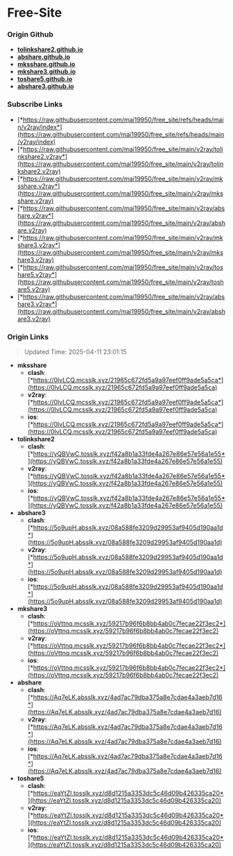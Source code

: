 # Free-Site

### Origin Github

- [**tolinkshare2.github.io**](https://github.com/tolinkshare2/tolinkshare2.github.io)
- [**abshare.github.io**](https://github.com/abshare/abshare.github.io)
- [**mksshare.github.io**](https://github.com/mksshare/mksshare.github.io)
- [**mkshare3.github.io**](https://github.com/mkshare3/mkshare3.github.io)
- [**toshare5.github.io**](https://github.com/toshare5/toshare5.github.io)
- [**abshare3.github.io**](https://github.com/abshare3/abshare3.github.io)

### Subscribe Links

- [*https://raw.githubusercontent.com/mai19950/free_site/refs/heads/main/v2ray/index*](https://raw.githubusercontent.com/mai19950/free_site/refs/heads/main/v2ray/index)
- [*https://raw.githubusercontent.com/mai19950/free_site/main/v2ray/tolinkshare2.v2ray*](https://raw.githubusercontent.com/mai19950/free_site/main/v2ray/tolinkshare2.v2ray)
- [*https://raw.githubusercontent.com/mai19950/free_site/main/v2ray/mksshare.v2ray*](https://raw.githubusercontent.com/mai19950/free_site/main/v2ray/mksshare.v2ray)
- [*https://raw.githubusercontent.com/mai19950/free_site/main/v2ray/abshare.v2ray*](https://raw.githubusercontent.com/mai19950/free_site/main/v2ray/abshare.v2ray)
- [*https://raw.githubusercontent.com/mai19950/free_site/main/v2ray/mkshare3.v2ray*](https://raw.githubusercontent.com/mai19950/free_site/main/v2ray/mkshare3.v2ray)
- [*https://raw.githubusercontent.com/mai19950/free_site/main/v2ray/toshare5.v2ray*](https://raw.githubusercontent.com/mai19950/free_site/main/v2ray/toshare5.v2ray)
- [*https://raw.githubusercontent.com/mai19950/free_site/main/v2ray/abshare3.v2ray*](https://raw.githubusercontent.com/mai19950/free_site/main/v2ray/abshare3.v2ray)

### Origin Links

> Updated Time: 2025-04-11 23:01:15

- **mksshare**
  - **clash**: [*https://0lvLCQ.mcsslk.xyz/21965c672fd5a9a97eef0ff9ade5a5ca*](https://0lvLCQ.mcsslk.xyz/21965c672fd5a9a97eef0ff9ade5a5ca)
  - **v2ray**: [*https://0lvLCQ.mcsslk.xyz/21965c672fd5a9a97eef0ff9ade5a5ca*](https://0lvLCQ.mcsslk.xyz/21965c672fd5a9a97eef0ff9ade5a5ca)
  - **ios**: [*https://0lvLCQ.mcsslk.xyz/21965c672fd5a9a97eef0ff9ade5a5ca*](https://0lvLCQ.mcsslk.xyz/21965c672fd5a9a97eef0ff9ade5a5ca)
- **tolinkshare2**
  - **clash**: [*https://yQBVwC.tosslk.xyz/f42a8b1a33fde4a267e86e57e56a1e55*](https://yQBVwC.tosslk.xyz/f42a8b1a33fde4a267e86e57e56a1e55)
  - **v2ray**: [*https://yQBVwC.tosslk.xyz/f42a8b1a33fde4a267e86e57e56a1e55*](https://yQBVwC.tosslk.xyz/f42a8b1a33fde4a267e86e57e56a1e55)
  - **ios**: [*https://yQBVwC.tosslk.xyz/f42a8b1a33fde4a267e86e57e56a1e55*](https://yQBVwC.tosslk.xyz/f42a8b1a33fde4a267e86e57e56a1e55)
- **abshare3**
  - **clash**: [*https://5o9upH.absslk.xyz/08a588fe3209d29953af9405d190aa1d*](https://5o9upH.absslk.xyz/08a588fe3209d29953af9405d190aa1d)
  - **v2ray**: [*https://5o9upH.absslk.xyz/08a588fe3209d29953af9405d190aa1d*](https://5o9upH.absslk.xyz/08a588fe3209d29953af9405d190aa1d)
  - **ios**: [*https://5o9upH.absslk.xyz/08a588fe3209d29953af9405d190aa1d*](https://5o9upH.absslk.xyz/08a588fe3209d29953af9405d190aa1d)
- **mkshare3**
  - **clash**: [*https://oVttnq.mcsslk.xyz/59217b96f6b8bb4ab0c7fecae22f3ec2*](https://oVttnq.mcsslk.xyz/59217b96f6b8bb4ab0c7fecae22f3ec2)
  - **v2ray**: [*https://oVttnq.mcsslk.xyz/59217b96f6b8bb4ab0c7fecae22f3ec2*](https://oVttnq.mcsslk.xyz/59217b96f6b8bb4ab0c7fecae22f3ec2)
  - **ios**: [*https://oVttnq.mcsslk.xyz/59217b96f6b8bb4ab0c7fecae22f3ec2*](https://oVttnq.mcsslk.xyz/59217b96f6b8bb4ab0c7fecae22f3ec2)
- **abshare**
  - **clash**: [*https://Aq7eLK.absslk.xyz/4ad7ac79dba375a8e7cdae4a3aeb7d16*](https://Aq7eLK.absslk.xyz/4ad7ac79dba375a8e7cdae4a3aeb7d16)
  - **v2ray**: [*https://Aq7eLK.absslk.xyz/4ad7ac79dba375a8e7cdae4a3aeb7d16*](https://Aq7eLK.absslk.xyz/4ad7ac79dba375a8e7cdae4a3aeb7d16)
  - **ios**: [*https://Aq7eLK.absslk.xyz/4ad7ac79dba375a8e7cdae4a3aeb7d16*](https://Aq7eLK.absslk.xyz/4ad7ac79dba375a8e7cdae4a3aeb7d16)
- **toshare5**
  - **clash**: [*https://eaYtZl.tosslk.xyz/d8d1215a3353dc5c46d09b426335ca20*](https://eaYtZl.tosslk.xyz/d8d1215a3353dc5c46d09b426335ca20)
  - **v2ray**: [*https://eaYtZl.tosslk.xyz/d8d1215a3353dc5c46d09b426335ca20*](https://eaYtZl.tosslk.xyz/d8d1215a3353dc5c46d09b426335ca20)
  - **ios**: [*https://eaYtZl.tosslk.xyz/d8d1215a3353dc5c46d09b426335ca20*](https://eaYtZl.tosslk.xyz/d8d1215a3353dc5c46d09b426335ca20)

